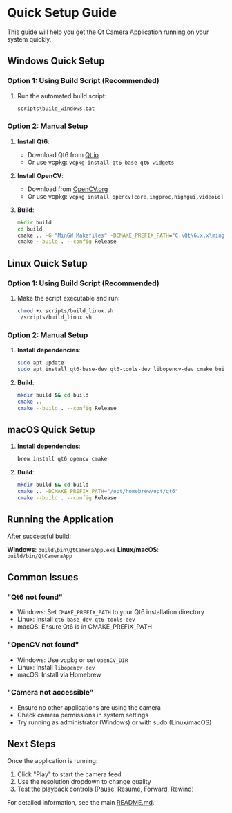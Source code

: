 # Quick Setup Guide

This guide will help you get the Qt Camera Application running on your system quickly.

## Windows Quick Setup

### Option 1: Using Build Script (Recommended)
1. Run the automated build script:
   ```cmd
   scripts\build_windows.bat
   ```

### Option 2: Manual Setup
1. **Install Qt6**:
   - Download Qt6 from [Qt.io](https://www.qt.io/download)
   - Or use vcpkg: `vcpkg install qt6-base qt6-widgets`

2. **Install OpenCV**:
   - Download from [OpenCV.org](https://opencv.org/releases/)
   - Or use vcpkg: `vcpkg install opencv[core,imgproc,highgui,videoio]`

3. **Build**:
   ```cmd
   mkdir build
   cd build
   cmake .. -G "MinGW Makefiles" -DCMAKE_PREFIX_PATH="C:\Qt\6.x.x\mingw_64"
   cmake --build . --config Release
   ```

## Linux Quick Setup

### Option 1: Using Build Script (Recommended)
1. Make the script executable and run:
   ```bash
   chmod +x scripts/build_linux.sh
   ./scripts/build_linux.sh
   ```

### Option 2: Manual Setup
1. **Install dependencies**:
   ```bash
   sudo apt update
   sudo apt install qt6-base-dev qt6-tools-dev libopencv-dev cmake build-essential
   ```

2. **Build**:
   ```bash
   mkdir build && cd build
   cmake ..
   cmake --build . --config Release
   ```

## macOS Quick Setup

1. **Install dependencies**:
   ```bash
   brew install qt6 opencv cmake
   ```

2. **Build**:
   ```bash
   mkdir build && cd build
   cmake .. -DCMAKE_PREFIX_PATH="/opt/homebrew/opt/qt6"
   cmake --build . --config Release
   ```

## Running the Application

After successful build:

**Windows**: `build\bin\QtCameraApp.exe`
**Linux/macOS**: `build/bin/QtCameraApp`

## Common Issues

### "Qt6 not found"
- Windows: Set `CMAKE_PREFIX_PATH` to your Qt6 installation directory
- Linux: Install `qt6-base-dev qt6-tools-dev`
- macOS: Ensure Qt6 is in CMAKE_PREFIX_PATH

### "OpenCV not found"
- Windows: Use vcpkg or set `OpenCV_DIR`
- Linux: Install `libopencv-dev`
- macOS: Install via Homebrew

### "Camera not accessible"
- Ensure no other applications are using the camera
- Check camera permissions in system settings
- Try running as administrator (Windows) or with sudo (Linux/macOS)

## Next Steps

Once the application is running:
1. Click "Play" to start the camera feed
2. Use the resolution dropdown to change quality
3. Test the playback controls (Pause, Resume, Forward, Rewind)

For detailed information, see the main [README.md](README.md). 